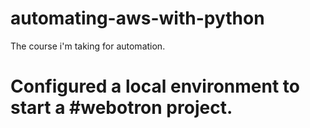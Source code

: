 # automating-aws-with-python

The course i'm taking for automation.

# Configured a local environment to start a #webotron project.
